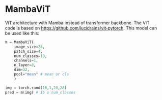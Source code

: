 # MambaViT
ViT architecture with Mamba instead of transformer backbone. The ViT code is based on https://github.com/lucidrains/vit-pytorch. This model can be used like this:

```python
m = MambaViT(
    image_size=28,
    patch_size=4,
    num_classes=10,
    channels=1,
    n_layer=8,
    dim=32,
    pool="mean" # mean or cls
    )

img = torch.rand(16,1,28,28)
pred = m(img) # 16 x num_classes
```

